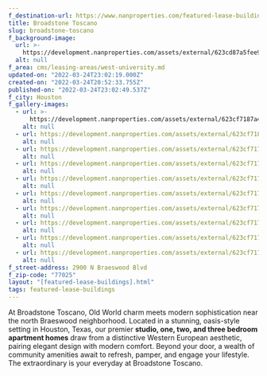 ```yaml
---
f_destination-url: https://www.nanproperties.com/featured-lease-buildings/broadstone-toscano
title: Broadstone Toscano
slug: broadstone-toscano
f_background-image:
  url: >-
    https://development.nanproperties.com/assets/external/623cd87a5fee9952ef4b184d_screen20shot202022-03-2420at203.45.41%20PM.png
  alt: null
f_area: cms/leasing-areas/west-university.md
updated-on: "2022-03-24T23:02:19.000Z"
created-on: "2022-03-24T20:52:33.755Z"
published-on: "2022-03-24T23:02:49.537Z"
f_city: Houston
f_gallery-images:
  - url: >-
      https://development.nanproperties.com/assets/external/623cf7187a4f60a48ef94ec0_entrance_broadstone_1_lflocv.jpeg
    alt: null
  - url: https://development.nanproperties.com/assets/external/623cf718ecdeccf2ab831f56_img_6960_ktoqqc.jpeg
    alt: null
  - url: https://development.nanproperties.com/assets/external/623cf7170683b530bd85ab48_img_6957_ql9dnl.jpeg
    alt: null
  - url: https://development.nanproperties.com/assets/external/623cf7172d6a842f1faccd5b_img_6958_gd9qzr.jpeg
    alt: null
  - url: https://development.nanproperties.com/assets/external/623cf7177b4bc14785e15c70_img_6927_ttk23w.jpeg
    alt: null
  - url: https://development.nanproperties.com/assets/external/623cf717bab7a39d4394ef1b_img_6936_zmyc4d.jpeg
    alt: null
  - url: https://development.nanproperties.com/assets/external/623cf71718b089a2d206f243_img_6949_rzon3d.jpeg
    alt: null
  - url: https://development.nanproperties.com/assets/external/623cf71758dd9701b841ef16_img_2309_kycqwh.jpeg
    alt: null
  - url: https://development.nanproperties.com/assets/external/623cf7179f0d177d7074f9fb_img_2329_x65oky.jpeg
    alt: null
  - url: https://development.nanproperties.com/assets/external/623cf717a34270105e58da42_img_6967_x1sswt.jpeg
    alt: null
f_street-address: 2900 N Braeswood Blvd
f_zip-code: "77025"
layout: "[featured-lease-buildings].html"
tags: featured-lease-buildings
---
```


At Broadstone Toscano, Old World charm meets modern sophistication near the north Braeswood neighborhood. Located in a stunning, oasis-style setting in Houston, Texas, our premier **studio, one, two, and three bedroom apartment homes** draw from a distinctive Western European aesthetic, pairing elegant design with modern comfort. Beyond your door, a wealth of community amenities await to refresh, pamper, and engage your lifestyle. The extraordinary is your everyday at Broadstone Toscano.

‍
